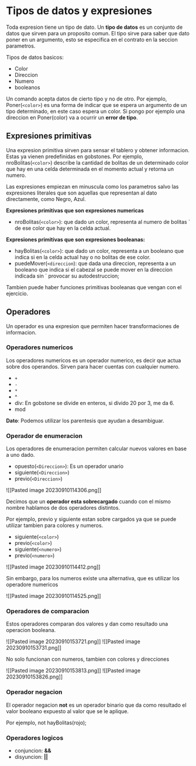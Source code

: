 # Tipos de datos y expresiones

Toda expresion tiene un tipo de dato. Un **tipo de datos** es un conjunto de datos que sirven para un proposito comun. El tipo sirve para saber que dato poner en un argumento, esto se especifica en el contrato en la seccion parametros.

Tipos de datos basicos:

* Color
* Direccion
* Numero
* booleanos

Un comando acepta datos de cierto tipo y no de otro. Por ejemplo, Poner(`<color>`) es una forma de indicar que se espera un argumento de un tipo determinado, en este caso espera un color. Si pongo por ejemplo una direccion en Poner(color) va a ocurrir un **error de tipo**.

## Expresiones primitivas

Una expresion primitiva sirven para sensar el tablero y obtener informacion. Estas ya vienen predefinidas en gobstones. Por ejemplo, nroBolitas(`<color>`) describe la cantidad de bolitas de un determinado color que hay en una celda determinada en el momento actual y retorna un numero.

Las expresiones empiezan en minuscula como los parametros salvo las expresiones literales que son aquellas que representan al dato directamente, como Negro, Azul.

**Expresiones primitivas que son expresiones numericas**

* nroBolitas(`<color>`): que dado un color, representa al numero de bolitas ´ de ese color que hay en la celda actual.

**Expresiones primitivas que son expresiones booleanas:**

* hayBolitas(`<color>`): que dado un color, representa a un booleano que indica si en la celda actual hay o no bolitas de ese color.
* puedeMover(`<direccion`): que dada una direccion, representa a un booleano que indica si el cabezal se puede mover en la direccion indicada sin ´ provocar su autodestruccion;

Tambien puede haber funciones primitivas booleanas que vengan con el ejercicio.
## Operadores

Un operador es una expresion que permiten hacer transformaciones de informacion.
### Operadores numericos

Los operadores numericos es un operador numerico, es decir que actua sobre dos operandos. Sirven para hacer cuentas con cualquier numero.

* `+`
* `-`
* `*`
* ^
* div: En gobstone se divide en enteros, si divido 20 por 3, me da 6.
* mod

**Dato**: Podemos utilizar los parentesis que ayudan a desambiguar.

### Operador de enumeracion

Los operadores de enumeracion permiten calcular nuevos valores en base a uno dado.

* opuesto(`<Direccion>`): Es un operador unario
* siguiente(`<Direccion>`)
* previo(`<Direccion>`)

![[Pasted image 20230910114306.png]]


Decimos que un **operador esta sobrecargado** cuando con el mismo nombre hablamos de dos operadores distintos.

Por ejemplo, previo y siguiente estan sobre cargados ya que se puede utilizar tambien para colores y numeros.

* siguiente(`<color>`)
* previo(`<color>`)
* siguiente(`<numero>`)
* previo(`<numero>`)

![[Pasted image 20230910114412.png]]

Sin embargo, para los numeros existe una alternativa, que es utilizar los operadore numericos

![[Pasted image 20230910114525.png]]
### Operadores de comparacion

Estos operadores comparan dos valores y dan como resultado una operacion booleana.

![[Pasted image 20230910153721.png]]
![[Pasted image 20230910153731.png]]

No solo funcionan con numeros, tambien con colores y direcciones

![[Pasted image 20230910153813.png]]
![[Pasted image 20230910153826.png]]

### Operador negacion

El operador negacion **not** es un operador binario que da como resultado el valor booleano expuesto al valor que se le aplique.

Por ejemplo, not hayBolitas(rojo);

### Operadores logicos

* conjuncion: **&&**
* disyuncion: **||**